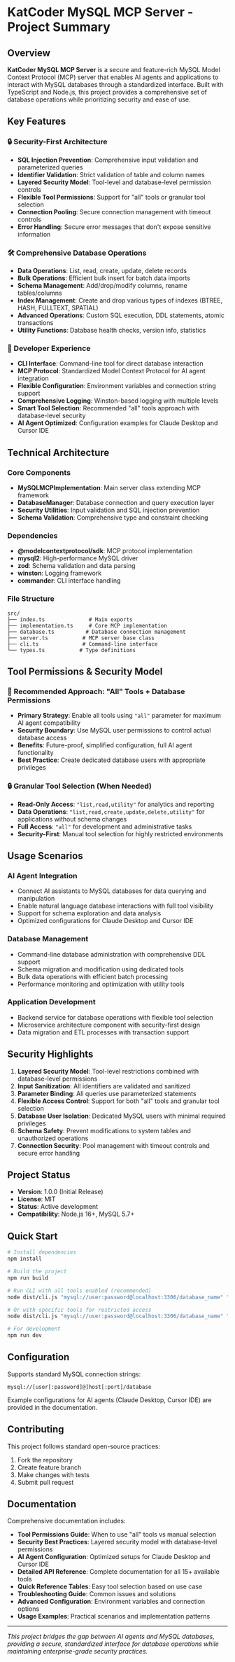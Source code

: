 # KatCoder MySQL MCP Server - Project Summary

## Overview

**KatCoder MySQL MCP Server** is a secure and feature-rich MySQL Model Context Protocol (MCP) server that enables AI agents and applications to interact with MySQL databases through a standardized interface. Built with TypeScript and Node.js, this project provides a comprehensive set of database operations while prioritizing security and ease of use.

## Key Features

### 🔒 Security-First Architecture
- **SQL Injection Prevention**: Comprehensive input validation and parameterized queries
- **Identifier Validation**: Strict validation of table and column names
- **Layered Security Model**: Tool-level and database-level permission controls
- **Flexible Tool Permissions**: Support for "all" tools or granular tool selection
- **Connection Pooling**: Secure connection management with timeout controls
- **Error Handling**: Secure error messages that don't expose sensitive information

### 🛠️ Comprehensive Database Operations
- **Data Operations**: List, read, create, update, delete records
- **Bulk Operations**: Efficient bulk insert for batch data imports
- **Schema Management**: Add/drop/modify columns, rename tables/columns
- **Index Management**: Create and drop various types of indexes (BTREE, HASH, FULLTEXT, SPATIAL)
- **Advanced Operations**: Custom SQL execution, DDL statements, atomic transactions
- **Utility Functions**: Database health checks, version info, statistics

### 🔧 Developer Experience
- **CLI Interface**: Command-line tool for direct database interaction
- **MCP Protocol**: Standardized Model Context Protocol for AI agent integration
- **Flexible Configuration**: Environment variables and connection string support
- **Comprehensive Logging**: Winston-based logging with multiple levels
- **Smart Tool Selection**: Recommended "all" tools approach with database-level security
- **AI Agent Optimized**: Configuration examples for Claude Desktop and Cursor IDE

## Technical Architecture

### Core Components
- **MySQLMCPImplementation**: Main server class extending MCP framework
- **DatabaseManager**: Database connection and query execution layer
- **Security Utilities**: Input validation and SQL injection prevention
- **Schema Validation**: Comprehensive type and constraint checking

### Dependencies
- **@modelcontextprotocol/sdk**: MCP protocol implementation
- **mysql2**: High-performance MySQL driver
- **zod**: Schema validation and data parsing
- **winston**: Logging framework
- **commander**: CLI interface handling

### File Structure
```
src/
├── index.ts              # Main exports
├── implementation.ts     # Core MCP implementation
├── database.ts          # Database connection management
├── server.ts           # MCP server base class
├── cli.ts              # Command-line interface
└── types.ts           # Type definitions
```

## Tool Permissions & Security Model

### 🎯 Recommended Approach: "All" Tools + Database Permissions
- **Primary Strategy**: Enable all tools using `"all"` parameter for maximum AI agent compatibility
- **Security Boundary**: Use MySQL user permissions to control actual database access
- **Benefits**: Future-proof, simplified configuration, full AI agent functionality
- **Best Practice**: Create dedicated database users with appropriate privileges

### 🔒 Granular Tool Selection (When Needed)
- **Read-Only Access**: `"list,read,utility"` for analytics and reporting
- **Data Operations**: `"list,read,create,update,delete,utility"` for applications without schema changes
- **Full Access**: `"all"` for development and administrative tasks
- **Security-First**: Manual tool selection for highly restricted environments

## Usage Scenarios

### AI Agent Integration
- Connect AI assistants to MySQL databases for data querying and manipulation
- Enable natural language database interactions with full tool visibility
- Support for schema exploration and data analysis
- Optimized configurations for Claude Desktop and Cursor IDE

### Database Management
- Command-line database administration with comprehensive DDL support
- Schema migration and modification using dedicated tools
- Bulk data operations with efficient batch processing
- Performance monitoring and optimization with utility tools

### Application Development
- Backend service for database operations with flexible tool selection
- Microservice architecture component with security-first design
- Data migration and ETL processes with transaction support

## Security Highlights

1. **Layered Security Model**: Tool-level restrictions combined with database-level permissions
2. **Input Sanitization**: All identifiers are validated and sanitized
3. **Parameter Binding**: All queries use parameterized statements
4. **Flexible Access Control**: Support for both "all" tools and granular tool selection
5. **Database User Isolation**: Dedicated MySQL users with minimal required privileges
6. **Schema Safety**: Prevent modifications to system tables and unauthorized operations
7. **Connection Security**: Pool management with timeout controls and secure error handling

## Project Status

- **Version**: 1.0.0 (Initial Release)
- **License**: MIT
- **Status**: Active development
- **Compatibility**: Node.js 16+, MySQL 5.7+

## Quick Start

```bash
# Install dependencies
npm install

# Build the project
npm run build

# Run CLI with all tools enabled (recommended)
node dist/cli.js "mysql://user:password@localhost:3306/database_name" "all"

# Or with specific tools for restricted access
node dist/cli.js "mysql://user:password@localhost:3306/database_name" "list,read,utility"

# For development
npm run dev
```

## Configuration

Supports standard MySQL connection strings:
```
mysql://[user[:password]@]host[:port]/database
```

Example configurations for AI agents (Claude Desktop, Cursor IDE) are provided in the documentation.

## Contributing

This project follows standard open-source practices:
1. Fork the repository
2. Create feature branch
3. Make changes with tests
4. Submit pull request

## Documentation

Comprehensive documentation includes:
- **Tool Permissions Guide**: When to use "all" tools vs manual selection
- **Security Best Practices**: Layered security model with database-level permissions
- **AI Agent Configuration**: Optimized setups for Claude Desktop and Cursor IDE
- **Detailed API Reference**: Complete documentation for all 15+ available tools
- **Quick Reference Tables**: Easy tool selection based on use case
- **Troubleshooting Guide**: Common issues and solutions
- **Advanced Configuration**: Environment variables and connection options
- **Usage Examples**: Practical scenarios and implementation patterns

---

*This project bridges the gap between AI agents and MySQL databases, providing a secure, standardized interface for database operations while maintaining enterprise-grade security practices.*